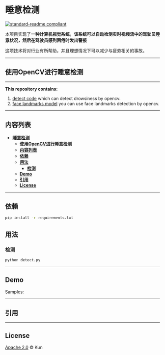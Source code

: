 # **睡意检测**

[![standard-readme compliant](https://img.shields.io/badge/readme%20style-standard-brightgreen.svg?style=flat-square)](https://github.com/jackaduma/drowsiness-detection)


本项目实现了**一种计算机视觉系统，该系统可以自动检测实时视频流中的驾驶员睡意状况，然后在驾驶员感到困倦时发出警报**

这项技术将对行业有所帮助，并且理想情况下可以减少与疲劳相关的事故。

------

## **使用OpenCV进行睡意检测**


------

**This repository contains:** 

1. [detect code](detect.py) which can detect drowsiness by opencv.
2. [face landmarks model](model/shape_predictor_68_face_landmarks.dat) you can use face landmarks detection by opencv.

------

## **内容列表**

- [**睡意检测**](#睡意检测)
  - [**使用OpenCV进行睡意检测**](#使用opencv进行睡意检测)
  - [**内容列表**](#内容列表)
  - [**依赖**](#依赖)
  - [**用法**](#用法)
    - [**检测**](#检测)
  - [**Demo**](#demo)
  - [**引用**](#引用)
  - [**License**](#license)
  
------


## **依赖** 

```bash
pip install -r requirements.txt
```
## **用法**

### **检测**

```python
python detect.py
```


------


## **Demo**

Samples:


------

## **引用**

------

## **License**

[Apache 2.0](LICENSE) © Kun